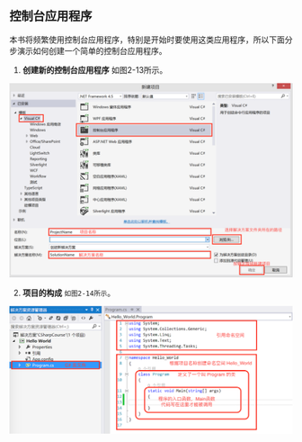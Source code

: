 ## 控制台应用程序

本书将频繁使用控制台应用程序，特别是开始时要使用这类应用程序，所以下面分步演示如何创建一个简单的控制台应用程序。

1. **创建新的控制台应用程序**
 如图2-13所示。

![图2-13](/assets/2-13.png)

2. **项目的构成**
``如图2-14所示``。

![图2-14](/assets/2-14.png)
